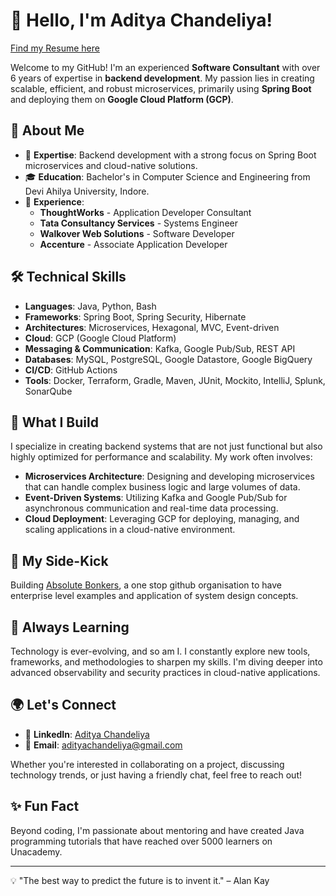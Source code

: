 # 👋 Hello, I'm Aditya Chandeliya!

[Find my Resume here](/resume/resume_aditya_chandeliya.pdf)<br/>

Welcome to my GitHub! I'm an experienced **Software Consultant** with over 6 years of expertise in **backend development**. My passion lies in creating scalable, efficient, and robust microservices, primarily using **Spring Boot** and deploying them on **Google Cloud Platform (GCP)**.

## 🚀 About Me

- 🌟 **Expertise**: Backend development with a strong focus on Spring Boot microservices and cloud-native solutions.
- 🎓 **Education**: Bachelor's in Computer Science and Engineering from Devi Ahilya University, Indore.
- 💼 **Experience**: 
  - **ThoughtWorks** - Application Developer Consultant
  - **Tata Consultancy Services** - Systems Engineer
  - **Walkover Web Solutions** - Software Developer
  - **Accenture** - Associate Application Developer

## 🛠️ Technical Skills

- **Languages**: Java, Python, Bash
- **Frameworks**: Spring Boot, Spring Security, Hibernate
- **Architectures**: Microservices, Hexagonal, MVC, Event-driven
- **Cloud**: GCP (Google Cloud Platform)
- **Messaging & Communication**: Kafka, Google Pub/Sub, REST API
- **Databases**: MySQL, PostgreSQL, Google Datastore, Google BigQuery
- **CI/CD**: GitHub Actions
- **Tools**: Docker, Terraform, Gradle, Maven, JUnit, Mockito, IntelliJ, Splunk, SonarQube

## 🔧 What I Build

I specialize in creating backend systems that are not just functional but also highly optimized for performance and scalability. My work often involves:

- **Microservices Architecture**: Designing and developing microservices that can handle complex business logic and large volumes of data.
- **Event-Driven Systems**: Utilizing Kafka and Google Pub/Sub for asynchronous communication and real-time data processing.
- **Cloud Deployment**: Leveraging GCP for deploying, managing, and scaling applications in a cloud-native environment.

## 🤯 My Side-Kick

Building [Absolute Bonkers](https://github.com/absolute-bonkers), a one stop github organisation to have enterprise level examples and application of system design concepts. 

## 🌱 Always Learning

Technology is ever-evolving, and so am I. I constantly explore new tools, frameworks, and methodologies to sharpen my skills. I'm diving deeper into advanced observability and security practices in cloud-native applications.

## 🌍 Let's Connect

- 💼 **LinkedIn**: [Aditya Chandeliya](https://www.linkedin.com/in/adityachandeliya)
- 📧 **Email**: [adityachandeliya@gmail.com](mailto:adityachandeliya@gmail.com)

Whether you're interested in collaborating on a project, discussing technology trends, or just having a friendly chat, feel free to reach out!

## ✨ Fun Fact

Beyond coding, I'm passionate about mentoring and have created Java programming tutorials that have reached over 5000 learners on Unacademy.

---

💡 "The best way to predict the future is to invent it." – Alan Kay

